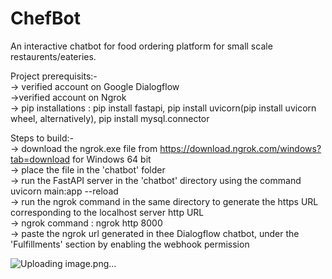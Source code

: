 # ChefBot <br>

An interactive chatbot for food ordering platform for small scale restaurents/eateries. <br>

Project prerequisits:- <br>
-> verified account on Google Dialogflow <br>
->verified account on Ngrok <br>
-> pip installations : pip install fastapi, pip install uvicorn(pip install uvicorn wheel, alternatively), pip install mysql.connector <br>

Steps to build:- <br>
-> download the ngrok.exe file from https://download.ngrok.com/windows?tab=download for Windows 64 bit <br>
-> place the file in the 'chatbot' folder <br>
-> run the FastAPI server in the 'chatbot' directory using the command uvicorn main:app --reload <br>
-> run the ngrok command in the same directory to generate the https URL corresponding to the localhost server http URL <br>
-> ngrok command : ngrok http 8000 <br>
-> paste the ngrok url generated in thee Dialogflow chatbot, under the 'Fulfillments' section by enabling the webhook permission <br>

![Uploading image.png…]()
